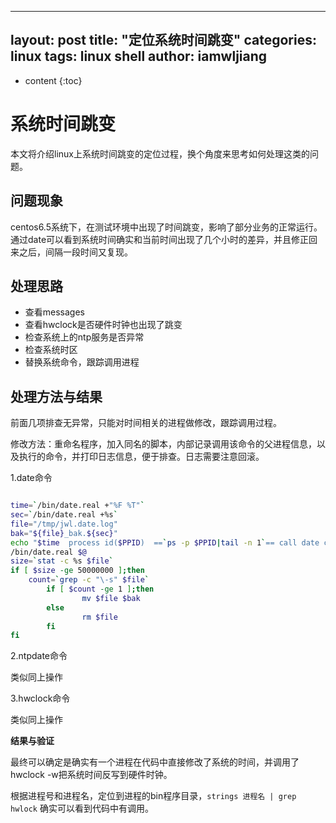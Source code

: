 
----
layout: post
title:  "定位系统时间跳变"
categories: linux
tags:  linux shell 
author: iamwljiang
----

* content
{:toc}

# 系统时间跳变

本文将介绍linux上系统时间跳变的定位过程，换个角度来思考如何处理这类的问题。

## 问题现象
centos6.5系统下，在测试环境中出现了时间跳变，影响了部分业务的正常运行。通过date可以看到系统时间确实和当前时间出现了几个小时的差异，并且修正回来之后，间隔一段时间又复现。

## 处理思路
* 查看messages
* 查看hwclock是否硬件时钟也出现了跳变
* 检查系统上的ntp服务是否异常
* 检查系统时区
* 替换系统命令，跟踪调用进程


## 处理方法与结果

前面几项排查无异常，只能对时间相关的进程做修改，跟踪调用过程。

修改方法：重命名程序，加入同名的脚本，内部记录调用该命令的父进程信息，以及执行的命令，并打印日志信息，便于排查。日志需要注意回滚。


1.date命令



```bash

time=`/bin/date.real +"%F %T"`
sec=`/bin/date.real +%s`
file="/tmp/jwl.date.log"
bak="${file}_bak.${sec}"
echo "$time  process id($PPID)  ==`ps -p $PPID|tail -n 1`== call date cmd:[$0 $@]" >> $file
/bin/date.real $@
size=`stat -c %s $file`
if [ $size -ge 50000000 ];then
    count=`grep -c "\-s" $file`
		if [ $count -ge 1 ];then
				mv $file $bak
		else
				rm $file
		fi
fi
```


2.ntpdate命令

类似同上操作

3.hwclock命令

类似同上操作


**结果与验证**

最终可以确定是确实有一个进程在代码中直接修改了系统的时间，并调用了hwclock -w把系统时间反写到硬件时钟。

根据进程号和进程名，定位到进程的bin程序目录，`strings 进程名 | grep hwlock` 确实可以看到代码中有调用。